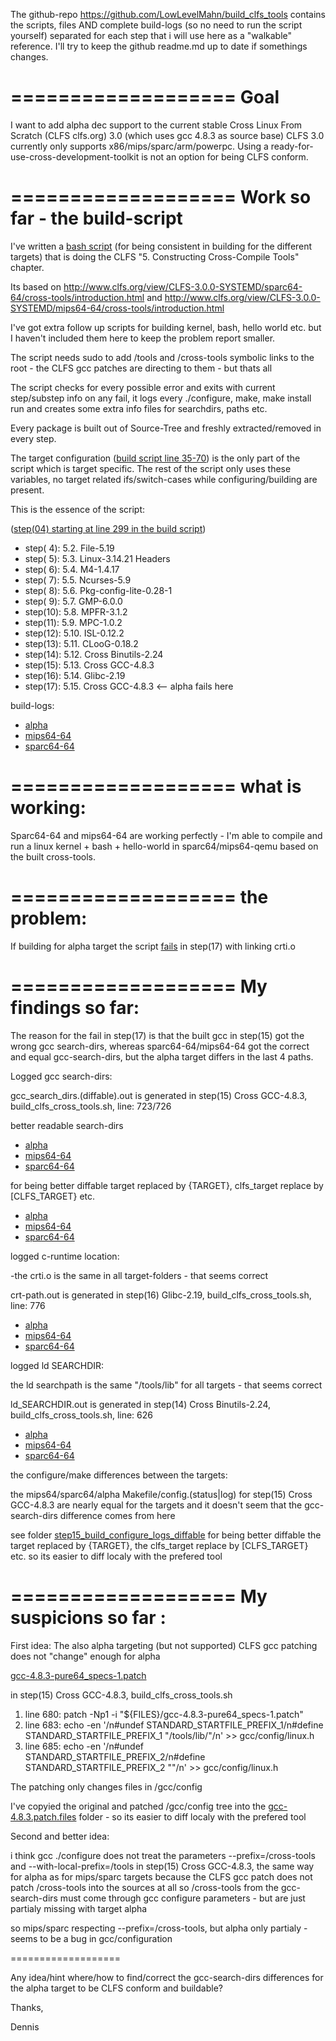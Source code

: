 The github-repo https://github.com/LowLevelMahn/build_clfs_tools contains the scripts, files AND complete build-logs (so no need to run the script yourself) 
separated for each step that i will use here as a "walkable" reference. I'll try to keep the github readme.md up to date if somethings changes.

===================
Goal
===================

I want to add alpha dec support to the current stable Cross Linux From Scratch (CLFS clfs.org) 3.0 (which uses gcc 4.8.3 as source base)
CLFS 3.0 currently only supports x86/mips/sparc/arm/powerpc.
Using a ready-for-use-cross-development-toolkit is not an option for being CLFS conform.

===================
Work so far - the build-script
===================

I've written a [bash script](build_clfs_cross_tools.sh) (for being consistent in building for the different targets) 
that is doing the CLFS "5. Constructing Cross-Compile Tools" chapter.

Its based on http://www.clfs.org/view/CLFS-3.0.0-SYSTEMD/sparc64-64/cross-tools/introduction.html and 
http://www.clfs.org/view/CLFS-3.0.0-SYSTEMD/mips64-64/cross-tools/introduction.html

I've got extra follow up scripts for building kernel, bash, hello world etc. but I haven't included them here to keep the problem report smaller.

The script needs sudo to add /tools and /cross-tools symbolic links to the root - the CLFS gcc patches are directing to them - but thats all

The script checks for every possible error and exits with current step/substep info on any fail, it logs every ./configure, make, make install run
and creates some extra info files for searchdirs, paths etc.

Every package is built out of Source-Tree and freshly extracted/removed in every step.

The target configuration ([build script line 35-70](build_clfs_cross_tools.sh#L35-L70)) is the only part of the script which is target specific.
The rest of the script only uses these variables, no target related ifs/switch-cases while configuring/building are present.

This is the essence of the script:

([step(04) starting at line 299 in the build script](build_clfs_cross_tools.sh#L299))
* step( 4): 5.2.  File-5.19 
* step( 5): 5.3.  Linux-3.14.21 Headers
* step( 6): 5.4.  M4-1.4.17
* step( 7): 5.5.  Ncurses-5.9
* step( 8): 5.6.  Pkg-config-lite-0.28-1
* step( 9): 5.7.  GMP-6.0.0
* step(10): 5.8.  MPFR-3.1.2
* step(11): 5.9.  MPC-1.0.2
* step(12): 5.10. ISL-0.12.2
* step(13): 5.11. CLooG-0.18.2
* step(14): 5.12. Cross Binutils-2.24
* step(15): 5.13. Cross GCC-4.8.3
* step(16): 5.14. Glibc-2.19
* step(17): 5.15. Cross GCC-4.8.3 <-- alpha fails here

build-logs: 
* [alpha](clfs_cross_tools/system/alpha/build_log)
* [mips64-64](clfs_cross_tools/system/mips64-64/build_log)
* [sparc64-64](clfs_cross_tools/system/sparc64-64/build_log)

===================
what is working:
===================

Sparc64-64 and mips64-64 are working perfectly - I'm able to compile and run a linux kernel + bash + hello-world in sparc64/mips64-qemu
based on the built cross-tools.

===================
the problem:
===================

If building for alpha target the script [fails](clfs_cross_tools/system/alpha/build_log/step_17_gcc-4.8.3/make.out#L3776) in step(17) with linking crti.o

===================
My findings so far:
===================

The reason for the fail in step(17) is that the built gcc in step(15) got the wrong gcc search-dirs, whereas
sparc64-64/mips64-64 got the correct and equal gcc-search-dirs, but the alpha target differs in the last 4 paths.

Logged gcc search-dirs:

gcc_search_dirs.(diffable).out is generated in step(15) Cross GCC-4.8.3, build_clfs_cross_tools.sh, line: 723/726

better readable search-dirs
* [alpha](clfs_cross_tools/system/alpha/build_log/step_15_gcc-4.8.3/gcc_search_dirs.out)
* [mips64-64](clfs_cross_tools/system/mips64-64/build_log/step_15_gcc-4.8.3/gcc_search_dirs.out)
* [sparc64-64](clfs_cross_tools/system/sparc64-64/build_log/step_15_gcc-4.8.3/gcc_search_dirs.out)

for being better diffable target replaced by {TARGET}, clfs_target replace by [CLFS_TARGET} etc.
* [alpha](clfs_cross_tools/system/alpha/build_log/step_15_gcc-4.8.3/gcc_search_dirs.diffable.out)
* [mips64-64](clfs_cross_tools/system/mips64-64/build_log/step_15_gcc-4.8.3/gcc_search_dirs.diffable.out)
* [sparc64-64](clfs_cross_tools/system/sparc64-64/build_log/step_15_gcc-4.8.3/gcc_search_dirs.diffable.out)

logged c-runtime location:

-the crti.o is the same in all target-folders - that seems correct

crt-path.out is generated in step(16) Glibc-2.19, build_clfs_cross_tools.sh, line: 776
* [alpha](clfs_cross_tools/system/alpha/build_log/step_16_glibc-2.19/crt-path.out)
* [mips64-64](clfs_cross_tools/system/mips64-64/build_log/step_16_glibc-2.19/crt-path.out)
* [sparc64-64](clfs_cross_tools/system/sparc64-64/build_log/step_16_glibc-2.19/crt-path.out)

logged ld SEARCHDIR:

the ld searchpath is the same "/tools/lib" for all targets - that seems correct

ld_SEARCHDIR.out is generated in step(14) Cross Binutils-2.24, build_clfs_cross_tools.sh, line: 626
* [alpha](clfs_cross_tools/system/alpha/build_log/step_14_binutils-2.24/ld_SEARCHDIR.out)
* [mips64-64](clfs_cross_tools/system/mips64-64/build_log/step_14_binutils-2.24/ld_SEARCHDIR.out)
* [sparc64-64](clfs_cross_tools/system/sparc64-64/build_log/step_14_binutils-2.24/ld_SEARCHDIR.out)

the configure/make differences between the targets:

the mips64/sparc64/alpha Makefile/config.(status|log) for step(15) Cross GCC-4.8.3 are nearly equal for the targets
and it doesn't seem that the gcc-search-dirs difference comes from here

see folder [step15_build_configure_logs_diffable](/step15_build_configure_logs_diffable)
for being better diffable the target replaced by {TARGET}, the clfs_target replace by [CLFS_TARGET} etc. so its easier to diff localy with the prefered tool

===================
My suspicions so far : 
===================

First idea: The also alpha targeting (but not supported) CLFS gcc patching does not "change" enough for alpha

[gcc-4.8.3-pure64_specs-1.patch](clfs_cross_tools/files/gcc-4.8.3-pure64_specs-1.patch)

in step(15) Cross GCC-4.8.3, build_clfs_cross_tools.sh

1. line 680: patch -Np1 -i "${FILES}/gcc-4.8.3-pure64_specs-1.patch" 
2. line 683: echo -en '/n#undef STANDARD_STARTFILE_PREFIX_1/n#define STANDARD_STARTFILE_PREFIX_1 "/tools/lib/"/n' >> gcc/config/linux.h
3. line 685: echo -en '/n#undef STANDARD_STARTFILE_PREFIX_2/n#define STANDARD_STARTFILE_PREFIX_2 ""/n' >> gcc/config/linux.h

The patching only changes files in /gcc/config

I've copyied the original and patched /gcc/config tree into the [gcc-4.8.3.patch.files](gcc-4.8.3.patch.files) folder - so its easier to diff localy with the prefered tool

Second and better idea: 

i think gcc ./configure does not treat the parameters --prefix=/cross-tools and --with-local-prefix=/tools in step(15) Cross GCC-4.8.3, the same way for alpha as for mips/sparc targets
because the CLFS gcc patch does not patch /cross-tools into the sources at all so /cross-tools from the gcc-search-dirs must come through gcc configure parameters - but are just partialy missing with target alpha

so mips/sparc respecting --prefix=/cross-tools, but alpha only partialy - seems to be a bug in gcc/configuration

===================

Any idea/hint where/how to find/correct the gcc-search-dirs differences for the alpha target to be CLFS conform and buildable?

Thanks,

Dennis
